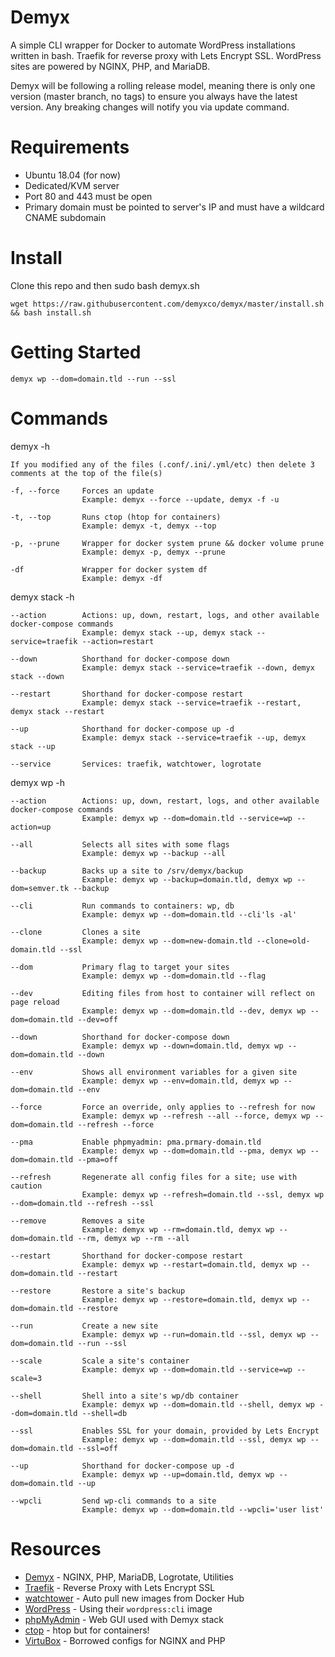 # Demyx
A simple CLI wrapper for Docker to automate WordPress installations written in bash. Traefik for reverse proxy with Lets Encrypt SSL. WordPress sites are powered by NGINX, PHP, and MariaDB.

Demyx will be following a rolling release model, meaning there is only one version (master branch, no tags) to ensure you always have the latest version. Any breaking changes will notify you via update command.

# Requirements
* Ubuntu 18.04 (for now)
* Dedicated/KVM server
* Port 80 and 443 must be open
* Primary domain must be pointed to server's IP and must have a wildcard CNAME subdomain

# Install
Clone this repo and then sudo bash demyx.sh
```
wget https://raw.githubusercontent.com/demyxco/demyx/master/install.sh && bash install.sh
```

# Getting Started
```
demyx wp --dom=domain.tld --run --ssl
```

# Commands
demyx -h
```
If you modified any of the files (.conf/.ini/.yml/etc) then delete 3 comments at the top of the file(s)

-f, --force     Forces an update
                Example: demyx --force --update, demyx -f -u

-t, --top       Runs ctop (htop for containers)
                Example: demyx -t, demyx --top

-p, --prune     Wrapper for docker system prune && docker volume prune
                Example: demyx -p, demyx --prune

-df             Wrapper for docker system df
                Example: demyx -df
```

demyx stack -h
```
--action        Actions: up, down, restart, logs, and other available docker-compose commands
                Example: demyx stack --up, demyx stack --service=traefik --action=restart

--down          Shorthand for docker-compose down
                Example: demyx stack --service=traefik --down, demyx stack --down

--restart       Shorthand for docker-compose restart
                Example: demyx stack --service=traefik --restart, demyx stack --restart

--up            Shorthand for docker-compose up -d
                Example: demyx stack --service=traefik --up, demyx stack --up

--service       Services: traefik, watchtower, logrotate
```

demyx wp -h
```
--action        Actions: up, down, restart, logs, and other available docker-compose commands
                Example: demyx wp --dom=domain.tld --service=wp --action=up

--all           Selects all sites with some flags
                Example: demyx wp --backup --all

--backup        Backs up a site to /srv/demyx/backup
                Example: demyx wp --backup=domain.tld, demyx wp --dom=semver.tk --backup

--cli           Run commands to containers: wp, db
                Example: demyx wp --dom=domain.tld --cli'ls -al'

--clone         Clones a site
                Example: demyx wp --dom=new-domain.tld --clone=old-domain.tld --ssl

--dom           Primary flag to target your sites
                Example: demyx wp --dom=domain.tld --flag

--dev           Editing files from host to container will reflect on page reload
                Example: demyx wp --dom=domain.tld --dev, demyx wp --dom=domain.tld --dev=off

--down          Shorthand for docker-compose down
                Example: demyx wp --down=domain.tld, demyx wp --dom=domain.tld --down

--env           Shows all environment variables for a given site
                Example: demyx wp --env=domain.tld, demyx wp --dom=domain.tld --env

--force         Force an override, only applies to --refresh for now
                Example: demyx wp --refresh --all --force, demyx wp --dom=domain.tld --refresh --force

--pma           Enable phpmyadmin: pma.prmary-domain.tld
                Example: demyx wp --dom=domain.tld --pma, demyx wp --dom=domain.tld --pma=off

--refresh       Regenerate all config files for a site; use with caution
                Example: demyx wp --refresh=domain.tld --ssl, demyx wp --dom=domain.tld --refresh --ssl

--remove        Removes a site
                Example: demyx wp --rm=domain.tld, demyx wp --dom=domain.tld --rm, demyx wp --rm --all

--restart       Shorthand for docker-compose restart
                Example: demyx wp --restart=domain.tld, demyx wp --dom=domain.tld --restart

--restore       Restore a site's backup
                Example: demyx wp --restore=domain.tld, demyx wp --dom=domain.tld --restore

--run           Create a new site
                Example: demyx wp --run=domain.tld --ssl, demyx wp --dom=domain.tld --run --ssl

--scale         Scale a site's container
                Example: demyx wp --dom=domain.tld --service=wp --scale=3

--shell         Shell into a site's wp/db container
                Example: demyx wp --dom=domain.tld --shell, demyx wp --dom=domain.tld --shell=db

--ssl           Enables SSL for your domain, provided by Lets Encrypt
                Example: demyx wp --dom=domain.tld --ssl, demyx wp --dom=domain.tld --ssl=off

--up            Shorthand for docker-compose up -d
                Example: demyx wp --up=domain.tld, demyx wp --dom=domain.tld --up

--wpcli         Send wp-cli commands to a site
                Example: demyx wp --dom=domain.tld --wpcli='user list'
```

# Resources
* [Demyx](https://hub.docker.com/u/demyx) - NGINX, PHP, MariaDB, Logrotate, Utilities
* [Traefik](https://hub.docker.com/_/traefik) - Reverse Proxy with Lets Encrypt SSL
* [watchtower](https://hub.docker.com/r/v2tec/watchtower) - Auto pull new images from Docker Hub
* [WordPress](https://hub.docker.com/_/wordpress) - Using their `wordpress:cli` image
* [phpMyAdmin](https://hub.docker.com/r/phpmyadmin/phpmyadmin) - Web GUI used with Demyx stack
* [ctop](https://ctop.sh) - htop but for containers!
* [VirtuBox](https://github.com/VirtuBox/ubuntu-nginx-web-server) - Borrowed configs for NGINX and PHP